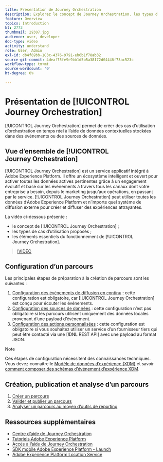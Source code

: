 ```yaml
---
title: Présentation de Journey Orchestration
description: Explorez le concept de Journey Orchestration, les types d’utilisation possibles et les éléments clés de son fonctionnement.
feature: Overview
topics: Introduction
kt: 2773
thumbnail: 29307.jpg
audience: user, developer
doc-type: video
activity: understand
role: User, Admin
exl-id: db4f69bb-183c-4376-9791-eb6b1f78ab32
source-git-commit: 4deaf75fe9e9bb1d5b5a38172d04446f73ac523c
workflow-type: tm+mt
source-wordcount: '0'
ht-degree: 0%

---
```


# Présentation de [!UICONTROL Journey Orchestration]

[!UICONTROL Journey Orchestration] permet de créer des cas d’utilisation d’orchestration en temps réel à l’aide de données contextuelles stockées dans des événements ou des sources de données.

## Vue d’ensemble de [!UICONTROL Journey Orchestration]

[!UICONTROL Journey Orchestration] est un service applicatif intégré à Adobe Experience Platform. Il offre un écosystème intelligent et ouvert pour activer toutes les données actives pertinentes grâce à un engagement évolutif et basé sur les événements à travers tous les canaux dont votre entreprise a besoin, depuis le marketing jusqu’aux opérations, en passant par le service. [!UICONTROL Journey Orchestration] peut utiliser toutes les données d’Adobe Experience Platform et n’importe quel système de diffusion externe pour créer et diffuser des expériences attrayantes.

La vidéo ci-dessous présente :

* le concept de [!UICONTROL Journey Orchestration] ;
* les types de cas d’utilisation proposés ;
* les éléments essentiels du fonctionnement de [!UICONTROL Journey Orchestration].

>[!VIDEO](https://video.tv.adobe.com/v/29307?quality=12)

## Configuration d’un parcours

Les principales étapes de préparation à la création de parcours sont les suivantes :

1. [Configuration des événements de diffusion en continu](/help/configuring-journey-orchestration/configure-streaming-events.md) : cette configuration est obligatoire, car [!UICONTROL Journey Orchestration] est conçu pour écouter les événements.
1. [Configuration des sources de données](/help/configuring-journey-orchestration/configure-data-sources.md) : cette configuration n’est pas obligatoire si les parcours utilisent uniquement des données locales provenant d’une payload d’événement.
1. [Configuration des actions personnalisées](/help/configuring-journey-orchestration/configure-actions.md) : cette configuration est obligatoire si vous souhaitez utiliser un service d’un fournisseur tiers qui peut être contacté via une [!DNL REST API] avec une payload au format JSON.

>[!NOTE]
>
>Ces étapes de configuration nécessitent des connaissances techniques. Vous devez connaître le [Modèle de données d’expérience (XDM)](https://experienceleague.adobe.com/docs/platform-learn/tutorials/schemas/schemas-and-experience-data-model.html?lang=fr) et savoir [comment composer des schémas d’événement d’expérience XDM](https://experienceleague.adobe.com/docs/platform-learn/tutorials/schemas/create-schemas.html?lang=fr).

## Création, publication et analyse d’un parcours

1. [Créer un parcours](/help/building-a-journey/creating-a-journey.md)
1. [Valider et publier un parcours](/help/validate-and-publish-a-journey.md)
1. [Analyser un parcours au moyen d’outils de reporting](/help/analyze-a-journey-via-reporting-tools.md)

## Ressources supplémentaires

* [Centre d’aide de Journey Orchestration](https://experienceleague.adobe.com/docs/journeys/using/journey-orchestration-home.html?lang=fr)
* [Tutoriels Adobe Experience Platform](https://experienceleague.adobe.com/docs/platform-learn/tutorials/overview.html?lang=fr)
* [Accès à l’aide de Journey Orchestration](/help/understanding-journey-orchestration.md)
* [SDK mobile Adobe Experience Platform - Launch](https://experienceleague.adobe.com/docs/platform-learn/data-collection/mobile-sdk/overview.html?lang=fr)
* [Adobe Experience Platform Location Service](https://experienceleague.adobe.com/docs/places/using/home.html?lang=fr)
